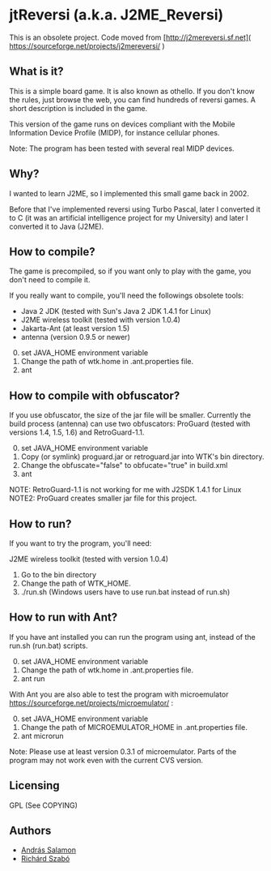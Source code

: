 # jtReversi (a.k.a. J2ME_Reversi)

This is an obsolete project. Code moved from [http://j2mereversi.sf.net]( https://sourceforge.net/projects/j2mereversi/ )

What is it?
-----------

This is a simple board game. It is also known as othello. If you don't
know the rules, just browse the web, you can find hundreds of reversi
games. A short description is included in the game.

This version of the game runs on devices compliant with the Mobile
Information Device Profile (MIDP), for instance cellular phones.

Note: The program has been tested with several real MIDP devices.

Why?
----

I wanted to learn J2ME, so I implemented this small game back in 2002. 

Before that I've implemented reversi using Turbo Pascal, later I
converted it to C (it was an artificial intelligence project for my
University) and later I converted it to Java (J2ME).

How to compile?
---------------

The game is precompiled, so if you want only to play with the game,
you don't need to compile it. 

If you really want to compile, you'll need the followings obsolete tools:

- Java 2 JDK (tested with Sun's Java 2 JDK 1.4.1 for Linux)
- J2ME wireless toolkit (tested with version 1.0.4)
- Jakarta-Ant (at least version 1.5)
- antenna (version 0.9.5 or newer)

0. set JAVA_HOME environment variable
1. Change the path of wtk.home in .ant.properties file.
2. ant

How to compile with obfuscator?
-------------------------------

If you use obfuscator, the size of the jar file will be smaller. Currently
the build process (antenna) can use two obfuscators: ProGuard (tested with 
versions 1.4, 1.5, 1.6) and RetroGuard-1.1.

0. set JAVA_HOME environment variable
1. Copy (or symlink) proguard.jar or retroguard.jar into WTK's bin directory.
2. Change the obfuscate="false" to obfucate="true" in build.xml
3. ant

NOTE: RetroGuard-1.1 is not working for me with J2SDK 1.4.1 for Linux
NOTE2: ProGuard creates smaller jar file for this project.

How to run?
-----------

If you want to try the program, you'll need:

J2ME wireless toolkit (tested with version 1.0.4)

1. Go to the bin directory
2. Change the path of WTK_HOME.
3. ./run.sh (Windows users have to use run.bat instead of run.sh)

How to run with Ant?
--------------------

If you have ant installed you can run the program using ant, instead of
the run.sh (run.bat) scripts.

0. set JAVA_HOME environment variable
1. Change the path of wtk.home in .ant.properties file.
2. ant run 

With Ant you are also able to test the program with microemulator 
 https://sourceforge.net/projects/microemulator/ : 

0. set JAVA_HOME environment variable
1. Change the path of MICROEMULATOR_HOME in .ant.properties file.
2. ant microrun

Note: Please use at least version 0.3.1 of microemulator. Parts of the
program may not work even with the current CVS version.

Licensing
---------

GPL (See COPYING)

Authors
------

- [András Salamon](https://github.com/asalamon74)
- [Richárd Szabó](https://github.com/richardszabo)
